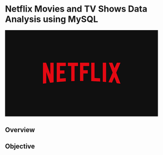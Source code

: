 # Netflix Movies and TV Shows Data Analysis using MySQL

![Netflix_logo](https://github.com/swetha-105/netflix_mysql_project/blob/main/netflix_logo.jpg)

## Overview

## Objective
